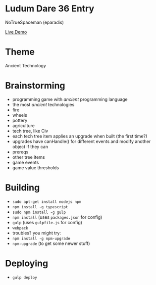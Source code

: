 # Ludum Dare 36 Entry

NoTrueSpaceman (eparadis)

[Live Demo](https://eparadis.github.io/LD36/)

# Theme

Ancient Technology

# Brainstorming

- programming game with _ancient_ programming language
- the most _ancient_ technologies
 - fire
 - wheels
 - pottery
 - agriculture
- tech tree, like Civ
 - each tech tree item applies an upgrade when built (the first time?)
 - upgrades have canHandle() for different events and modify another object if they can
 - prereqs
  - other tree items
  - game events
  - game value thresholds

# Building

- `sudo apt-get install nodejs npm`
- `npm install -g typescript`
- `sudo npm install -g gulp`
- `npm install` (uses `packages.json` for config)
- `gulp` (uses `gulpfile.js` for config)
- `webpack`
 - troubles? you might try:
  - `npm install -g npm-upgrade`
  - `npm-upgrade` (to get some newer stuff)


# Deploying

- `gulp deploy`

